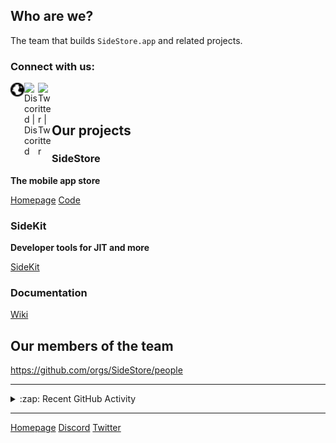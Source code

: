 <!-- 
Docs: How to use GitHub README and actions to auto-generate embedded content.
https://github.com/anuraghazra/github-readme-stats
https://www.youtube.com/watch?v=n6d4KHSKqGk
https://github.com/rahuldkjain/github-profile-readme-generator
 -->

## Who are we?

The team that builds `SideStore.app` and related projects.

### Connect with us:

<!--
[![Website](https://img.shields.io/website?label=sidestore.io&style=for-the-badge&url=https://sidestore.io)](https://sidestore.io)
[![Twitter Follow](https://img.shields.io/twitter/follow/sidestore_io?color=1DA1F2&logo=twitter&style=for-the-badge)](https://twitter.com/intent/follow?original_referer=https%3A%2F%2Fgithub.com%2Fsidestore&screen_name=sidestore)
[![GitHub Followers](https://img.shields.io/github/followers/sidestore?style=for-the-badge)]()
[![GitHub Sponsors](https://img.shields.io/github/sponsors/sidestore?style=for-the-badge
)]() 
-->

[<img align="left" alt="sidestore.io" width="22px" src="https://raw.githubusercontent.com/iconic/open-iconic/master/svg/globe.svg" />][website]
[<img align="left" alt="Discord | Discord" width="22px" src="https://cdn.jsdelivr.net/npm/simple-icons@v3/icons/discord.svg" />][discord]
[<img align="left" alt="Twitter | Twitter" width="22px" src="https://cdn.jsdelivr.net/npm/simple-icons@v3/icons/twitter.svg" />][twitter]

<br />
<br />

## Our projects

### SideStore

__The mobile app store__

[Homepage][website]
[Code][git.sidestore]

### SideKit

__Developer tools for JIT and more__

[SideKit][git.sidekit]

### Documentation

[Wiki][wiki]

## Our members of the team

https://github.com/orgs/SideStore/people

---

<details>
  <summary>:zap: Recent GitHub Activity</summary>

<!--START_SECTION:activity-->
1. 🗣 Commented on [#689](https://github.com/SideStore/SideStore/issues/689) in [SideStore/SideStore](https://github.com/SideStore/SideStore)
2. ❗️ Opened issue [#713](https://github.com/SideStore/SideStore/issues/713) in [SideStore/SideStore](https://github.com/SideStore/SideStore)
3. 🗣 Commented on [#696](https://github.com/SideStore/SideStore/issues/696) in [SideStore/SideStore](https://github.com/SideStore/SideStore)
4. ❗️ Opened issue [#712](https://github.com/SideStore/SideStore/issues/712) in [SideStore/SideStore](https://github.com/SideStore/SideStore)
5. 🗣 Commented on [#711](https://github.com/SideStore/SideStore/issues/711) in [SideStore/SideStore](https://github.com/SideStore/SideStore)
6. ❗️ Opened issue [#711](https://github.com/SideStore/SideStore/issues/711) in [SideStore/SideStore](https://github.com/SideStore/SideStore)
7. 🗣 Commented on [#704](https://github.com/SideStore/SideStore/issues/704) in [SideStore/SideStore](https://github.com/SideStore/SideStore)
8. 🗣 Commented on [#709](https://github.com/SideStore/SideStore/issues/709) in [SideStore/SideStore](https://github.com/SideStore/SideStore)
9. ❗️ Closed issue [#709](https://github.com/SideStore/SideStore/issues/709) in [SideStore/SideStore](https://github.com/SideStore/SideStore)
10. 🗣 Commented on [#709](https://github.com/SideStore/SideStore/issues/709) in [SideStore/SideStore](https://github.com/SideStore/SideStore)
11. 🗣 Commented on [#700](https://github.com/SideStore/SideStore/issues/700) in [SideStore/SideStore](https://github.com/SideStore/SideStore)
12. 🗣 Commented on [#666](https://github.com/SideStore/SideStore/issues/666) in [SideStore/SideStore](https://github.com/SideStore/SideStore)
13. ❗️ Reopened issue [#666](https://github.com/SideStore/SideStore/issues/666) in [SideStore/SideStore](https://github.com/SideStore/SideStore)
14. 🗣 Commented on [#666](https://github.com/SideStore/SideStore/issues/666) in [SideStore/SideStore](https://github.com/SideStore/SideStore)
15. 🗣 Commented on [#709](https://github.com/SideStore/SideStore/issues/709) in [SideStore/SideStore](https://github.com/SideStore/SideStore)
16. 🗣 Commented on [#694](https://github.com/SideStore/SideStore/issues/694) in [SideStore/SideStore](https://github.com/SideStore/SideStore)
17. ❗️ Opened issue [#709](https://github.com/SideStore/SideStore/issues/709) in [SideStore/SideStore](https://github.com/SideStore/SideStore)
18. 🗣 Commented on [#2](https://github.com/SideStore/iMobileDevice.swift/issues/2) in [SideStore/iMobileDevice.swift](https://github.com/SideStore/iMobileDevice.swift)
19. 🗣 Commented on [#1](https://github.com/SideStore/SideKit/issues/1) in [SideStore/SideKit](https://github.com/SideStore/SideKit)
20. 🗣 Commented on [#708](https://github.com/SideStore/SideStore/issues/708) in [SideStore/SideStore](https://github.com/SideStore/SideStore)
<!--END_SECTION:activity-->

</details>

---

[Homepage][patreon] [Discord][discord] [Twitter][twitter]

<!--
- [Patreon][patreon]
- [OpenCollective][opencollective]
- [YouTube][youtube]
-->

[website]: https://sidestore.io
[wiki]: https://wiki.sidestore.io
[twitter]: https://twitter.com/sidestore_io
[discord]: https://discord.gg/sidestore-949183273383395328
[youtube]: https://youtube.com/TODO
[patreon]: https://www.patreon.com/SideStore
[opencollective]: https://opencollective.com/TODO
[git.sidestore]: https://github.com/SideStore/SideStore/
[git.sidekit]: https://github.com/SideStore/SideKit

